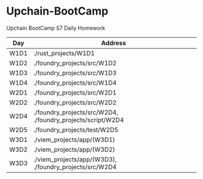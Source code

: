 # Upchain-BootCamp

Upchain BootCamp S7 Daily Homework

| Day  | Address                                                     |
| ---- | ----------------------------------------------------------- |
| W1D1 | ./rust_projects/W1D1                                        |
| W1D2 | ./foundry_projects/src/W1D2                                 |
| W1D3 | ./foundry_projects/src/W1D3                                 |
| W1D4 | ./foundry_projects/src/W1D4                                 |
| W2D1 | ./foundry_projects/src/W2D1                                 |
| W2D2 | ./foundry_projects/src/W2D2                                 |
| W2D4 | ./foundry_projects/src/W2D4, ./foundry_projects/script/W2D4 |
| W2D5 | ./foundry_projects/test/W2D5                                |
| W3D1 | ./viem_projects/app/(W3D1)                                  |
| W3D2 | ./viem_projects/app/(W3D2)                                  |
| W3D3 | ./viem_projects/app/(W3D3), ./foundry_projects/src/W2D4     |
